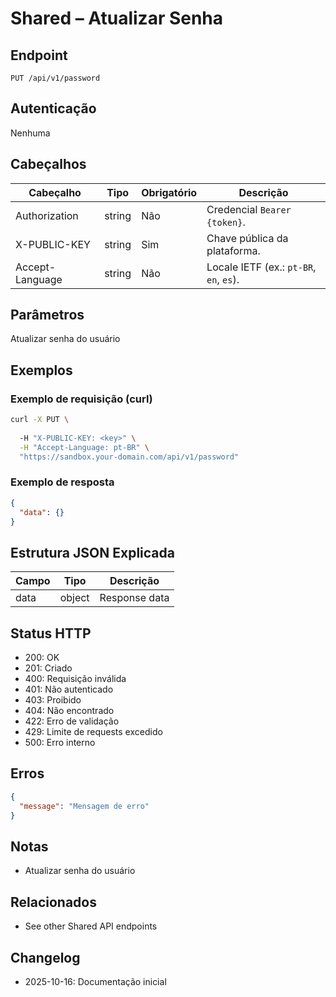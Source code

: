 # Shared – Atualizar Senha

## Endpoint

```
PUT /api/v1/password
```

## Autenticação

Nenhuma

## Cabeçalhos

| Cabeçalho     | Tipo | Obrigatório | Descrição |
| ---------------- | ------ | -------- | ----------- |
| Authorization    | string | Não | Credencial `Bearer {token}`. |
| X-PUBLIC-KEY     | string | Sim      | Chave pública da plataforma. |
| Accept-Language  | string | Não       | Locale IETF (ex.: `pt-BR`, `en`, `es`). |

## Parâmetros

Atualizar senha do usuário

## Exemplos

### Exemplo de requisição (curl)

```bash
curl -X PUT \
  
  -H "X-PUBLIC-KEY: <key>" \
  -H "Accept-Language: pt-BR" \
  "https://sandbox.your-domain.com/api/v1/password"
```

### Exemplo de resposta

```json
{
  "data": {}
}
```

## Estrutura JSON Explicada

| Campo | Tipo | Descrição |
| ----------- | ------- | ----------- |
| data        | object  | Response data |

## Status HTTP

- 200: OK
- 201: Criado
- 400: Requisição inválida
- 401: Não autenticado
- 403: Proibido
- 404: Não encontrado
- 422: Erro de validação
- 429: Limite de requests excedido
- 500: Erro interno

## Erros

```json
{
  "message": "Mensagem de erro"
}
```

## Notas

- Atualizar senha do usuário

## Relacionados

- See other Shared API endpoints

## Changelog

- 2025-10-16: Documentação inicial
